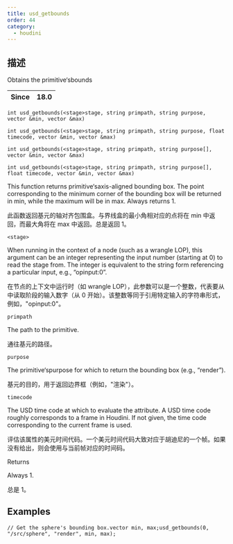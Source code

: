 ```yaml
---
title: usd_getbounds
order: 44
category:
  - houdini
---
```

    
## 描述

Obtains the primitive‘sbounds

| Since | 18.0 |
| ----- | ---- |

`int usd_getbounds(<stage>stage, string primpath, string purpose, vector &min, vector &max)`

`int usd_getbounds(<stage>stage, string primpath, string purpose, float timecode, vector &min, vector &max)`

`int usd_getbounds(<stage>stage, string primpath, string purpose[], vector &min, vector &max)`

`int usd_getbounds(<stage>stage, string primpath, string purpose[], float timecode, vector &min, vector &max)`

This function returns primitive‘saxis-aligned bounding box. The point
corresponding to the minimum corner of the bounding box will be returned in
min, while the maximum will be in max. Always returns 1.

此函数返回基元的轴对齐包围盒。与界线盒的最小角相对应的点将在 min 中返回，而最大角将在 max 中返回。总是返回 1。

`<stage>`

When running in the context of a node (such as a wrangle LOP), this argument
can be an integer representing the input number (starting at 0) to read the
stage from. The integer is equivalent to the string form referencing a
particular input, e.g., “opinput:0”.

在节点的上下文中运行时（如 wrangle
LOP），此参数可以是一个整数，代表要从中读取阶段的输入数字（从 0 开始）。该整数等同于引用特定输入的字符串形式，例如，"opinput:0"。

`primpath`

The path to the primitive.

通往基元的路径。

`purpose`

The primitive‘spurpose for which to return the bounding box (e.g.,
“render”).

基元的目的，用于返回边界框（例如，"渲染"）。

`timecode`

The USD time code at which to evaluate the attribute. A USD time code roughly
corresponds to a frame in Houdini. If not given, the time code corresponding
to the current frame is used.

评估该属性的美元时间代码。一个美元时间代码大致对应于胡迪尼的一个帧。如果没有给出，则会使用与当前帧对应的时间码。

Returns

Always 1.

总是 1。

## Examples

    // Get the sphere's bounding box.vector min, max;usd_getbounds(0, "/src/sphere", "render", min, max);
